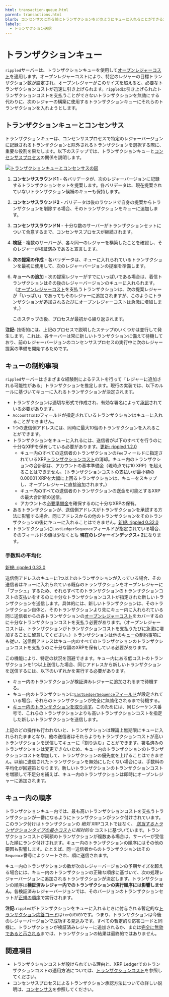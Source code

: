 ```yaml
---
html: transaction-queue.html
parent: transactions.html
blurb: コンセンサスに至る前にトランザクションをどのようにキューに入れることができるか説明します。
labels:
  - トランザクション送信
---
```

# トランザクションキュー

`rippled`サーバーは、トランザクションキューを使用して[オープンレジャーコスト](transaction-cost.md#オープンレジャーコスト)を適用します。オープンレジャーコストにより、特定のレジャーの目標トランザクション数が設定され、オープンレジャーがこのサイズを超えると、必要なトランザクションコストが迅速に引き上げられます。`rippled`は引き上げられたトランザクションコストを支払うことができないトランザクションを無効にする代わりに、次のレジャーの構築に使用するトランザクションキューにそれらのトランザクションを入れようとします。

## トランザクションキューとコンセンサス

トランザクションキューは、コンセンサスプロセスで特定のレジャーバージョンに記録されるトランザクションと除外されるトランザクションを選択する際に、重要な役割を果たします。以下のステップでは、トランザクションキューと[コンセンサスプロセス](../consensus-protocol/index.md)の関係を説明します。

[![トランザクションキューとコンセンサスの図](/img/consensus-with-queue.ja.png)](/img/consensus-with-queue.ja.png)

1. **コンセンサスラウンド1** - 各バリデータが、次のレジャーバージョンに記録するトランザクションセットを提案します。各バリデータは、現在提案されていないトランザクション候補のキューも保持します。

2. **コンセンサスラウンド2** - バリデータは後のラウンドで自身の提案からトランザクションを削除する場合、そのトランザクションをキューに追加します。

3. **コンセンサスラウンドN** - 十分な数のサーバーがトランザクションセットについて合意するまで、コンセンサスプロセスが継続されます。

4. **検証** - 複数のサーバーが、各々同一のレジャーを構築したことを確認し、そのレジャーが検証済みであると宣言します。

5. **次の提案の作成** - 各バリデータは、キューに入れられているトランザクションを最初に使用して、次のレジャーバージョンの提案を準備します。

6. **キューへの追加** - 次の提案レジャーがすでにいっぱいである場合は、着信トランザクションはその後のレジャーバージョンのキューに入れられます。（[オープンレジャーコスト](transaction-cost.md#オープンレジャーコスト)を支払うトランザクションは、次の提案レジャーが「いっぱい」であってもそのレジャーに追加されますが、このようにトランザクションが追加されるたびにオープンレジャーコストは急激に増加します。）

    このステップの後、プロセスが最初から繰り返されます。

**注記:** 技術的には、上記のプロセスで説明したステップのいくつかは並行して発生します。これは、各サーバーは常に新しいトランザクションに備えて待機しており、前のレジャーバージョンのコンセンサスプロセスの実行中に次のレジャー提案の準備を開始するためです。

## キューの制約事項

`rippled`サーバーはさまざまな経験則によるテストを行って「レジャーに追加される可能性がある」トランザクションを推定します。現行の実装では、以下のルールに基づいてキューに入れるトランザクションが決定されます。

- トランザクションは適切な形式で作成され、有効な署名によって[承認](index.md#トランザクションの承認)されている必要があります。
- `AccountTxnID`フィールドが指定されているトランザクションはキューに入れることができません。
- 1つの送信側アドレスには、同時に最大10個のトランザクションを入れることができます。
- トランザクションをキューに入れるには、送信者が以下のすべてを行うのに十分なXRPを保有している必要があります。[更新: rippled 1.2.0](https://github.com/XRPLF/rippled/releases/tag/1.2.0 "BADGE_BLUE")
    - キュー内のすべての送信者のトランザクションの`Fee`フィールドに指定されているXRP[トランザクションコスト](transaction-cost.md)の消却。キュー内のトランザクションの合計額は、アカウントの基本準備金（現時点では10 XRP）を超えることはできません。（トランザクションコストの支払いが最小額の0.00001 XRPを大幅に上回るトランザクションは、キューをスキップし、オープンレジャーに直接追加されます。）
    - キュー内のすべての送信者のトランザクションの送金を可能とするXRPの最大合計額の送信。
    - アカウントの[必要準備金](../accounts/reserves.md)を確保するのに十分なXRPの保有。
- あるトランザクションが、送信側アドレスがトランザクションを承認する方法に影響する場合、同じアドレスからの他のトランザクションをそのトランザクションの後にキューに入れることはできません。[新規: rippled 0.32.0](https://github.com/XRPLF/rippled/releases/tag/0.32.0 "BADGE_BLUE")
- トランザクションに`LastLedgerSequence`フィールドが指定されている場合、そのフィールドの値は少なくとも **現在のレジャーインデックス+ 2**になります。

### 手数料の平均化

[新規: rippled 0.33.0](https://github.com/XRPLF/rippled/releases/tag/0.33.0 "BADGE_BLUE")

送信側アドレスのキューに1つ以上のトランザクションが入っている場合、その送信者はキューに入れられている既存のトランザクションをオープンレジャーに「プッシュ」するため、それらすべてのトランザクションのトランザクションコストの支払いをするのに十分なトランザクションコストが指定された新しいトランザクションを送信します。具体的には、新しいトランザクションは、そのトランザクション自体と、そのトランザクションより先にキュー内に入れられている同じ送信者からの各トランザクションの[オープンレジャーコスト](transaction-cost.md#オープンレジャーコスト)をカバーするのに十分なトランザクションコストを支払う必要があります。（オープンレジャーコストは、トランザクションがトランザクションコストを支払うたびに急激に増加することに留意してください。）トランザクションは他の[キューの制約事項](#キューの制約事項)にも従い、送信側アドレスはキュー内のすべてのトランザクションのトランザクションコストを支払うのに十分な額のXRPを保有している必要があります。

この機能により、特定の状況を回避できます。キュー内にある低コストのトランザクションを1つ以上送信した場合、同じアドレスから新しいトランザクションを送信するには、以下のいずれかを実行する必要があります。

* キュー内のトランザクションが検証済みレジャーに追加されるまで待機する。
* キュー内のトランザクションに[`LastLedgerSequence`フィールド](reliable-transaction-submission.md#lastledgersequence)が設定されている場合、それらのトランザクションが完全に無効化されるまで待機する。
* [キュー内のトランザクションを取り消す](finality-of-results/canceling-a-transaction.md)。このためには、同じシーケンス番号で、これらのトランザクションよりも高いトランザクションコストを指定した新しいトランザクションを送信します。

上記のどの操作も行われないと、トランザクションは理論上無期限にキューに入れられたままとなり、他の送信者はそれらよりもトランザクションコストが高いトランザクションを送信してキューに「割り込む」ことができます。署名済みのトランザクションは変更できないため、キュー内のトランザクションのトランザクションコストを増加して、トランザクションの優先度を上げることはできません。以前に送信されたトランザクションを無効にしたくない場合には、手数料の平均化が回避策となります。新しいトランザクションのトランザクションコストを増額して不足分を補えば、キュー内のトランザクションは即時にオープンレジャーに追加されます。

## キュー内の順序

トランザクションキュー内では、最も高いトランザクションコストを支払うトランザクションが一番になるようにトランザクションがランク付けされています。このランク付けはトランザクションの _絶対_ XRPコストではなく、 _[該当するトランザクションタイプの最小コスト](transaction-cost.md#特別なトランザクションコスト)に相対的な_ コストに基づいています。トランザクションコストが同額のトランザクションが複数ある場合は、サーバーが受信した順にランク付けされます。キュー内のトランザクションの順序にはその他の要因も影響します。たとえば、同一送信者からのトランザクションはその`Sequence`番号によりソートされ、順に送信されます。

キュー内のトランザクションの数が次のレジャーバージョンの予期サイズを超える場合には、キュー内のトランザクションの正確な順序に基づいて、次の処理レジャーバージョンに追加されるトランザクションが決定します。トランザクションの順序は**検証済みレジャー内でのトランザクションの実行順序には影響しません**。各検証済みレジャーバージョンでは、そのバージョンのトランザクションセットが[正規の順序](../consensus-protocol/consensus-structure.md#検証の計算と共有)で実行されます。

**注記:**`rippled`がトランザクションをキューに入れるときに付与される暫定的な[トランザクション応答コード](../../references/protocol/transactions/transaction-results/transaction-results.md)は`terQUEUED`です。つまり、トランザクションは今後のレジャーバージョンで成功する見込みです。すべての暫定的な応答コードと同様に、トランザクションが検証済みレジャーに追加されるか、または[完全に無効であると示される](finality-of-results/index.md)までは、トランザクションの結果は最終的ではありません。


## 関連項目

- トランザクションコストが設けられている理由と、XRP Ledgerでのトランザクションコストの適用方法については、[トランザクションコスト](transaction-cost.md)を参照してください。
- コンセンサスプロセスによるトランザクション承認方法についての詳しい説明は、[コンセンサス](../consensus-protocol/index.md)を参照してください。

